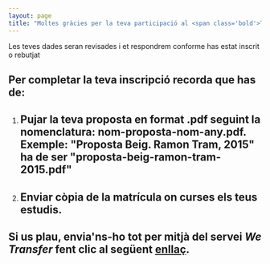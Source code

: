 ```yaml
---
layout: page
title: "Moltes gràcies per la teva participació al <span class='bold'>TRAM</span>disseny"
---
```


<p>Les teves dades seran revisades i et respondrem conforme has estat inscrit o rebutjat</p>
<h2><span class="label label-info">Per completar la teva inscripció recorda que has de:</span></h2>
<ol>
  <li><h2>Pujar la teva proposta en format .pdf seguint la nomenclatura: <strong>nom-proposta-nom-any.pdf</strong>. Exemple: "Proposta Beig. Ramon Tram, 2015" ha de ser <strong>"proposta-beig-ramon-tram-2015.pdf"</strong></h2></li>
  <li><h2>Enviar còpia de la matrícula on curses els teus estudis.</h2></li>
</ol>
<h2>Si us plau, envia'ns-ho tot per mitjà del servei <em>We Transfer</em>  <span class="label label-warning">fent clic al següent <a class="btn btn-default" href="https://www.wetransfer.com/?to=info@tramdisseny.cat&msg=Us%20faig%20arribar%20proposta%20i%20c%C3%B2pia%20de%20la%20matr%C3%ADcula%20per%20al%20Concurs%20TRAMdisseny" title="Puja la teva proposta i la còpia de la matrícula">enllaç</a></span>.</h2>